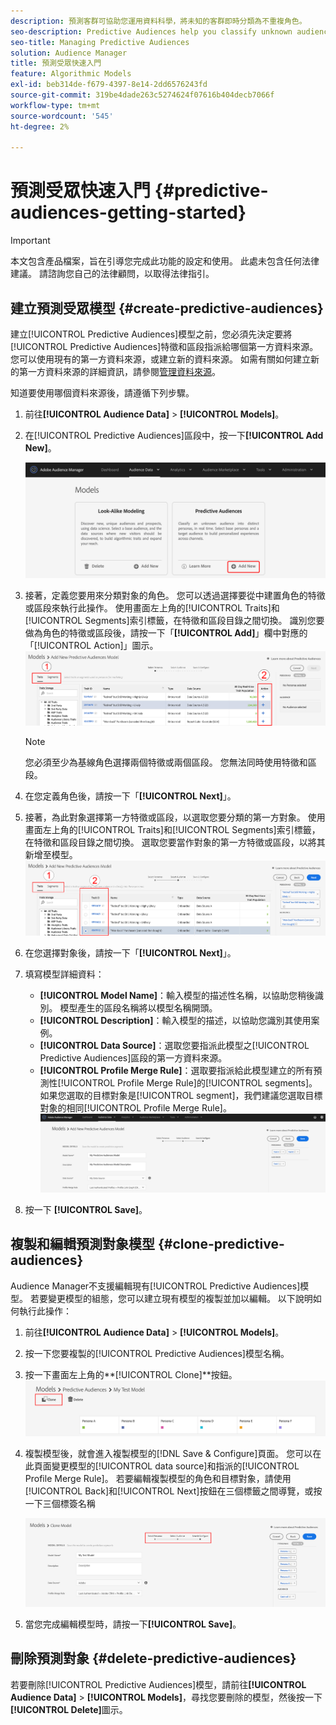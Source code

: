 ```yaml
---
description: 預測客群可協助您運用資料科學，將未知的客群即時分類為不重複角色。
seo-description: Predictive Audiences help you classify unknown audiences into distinct personas in real-time, using data science.
seo-title: Managing Predictive Audiences
solution: Audience Manager
title: 預測受眾快速入門
feature: Algorithmic Models
exl-id: beb314de-f679-4397-8e14-2dd6576243fd
source-git-commit: 319be4dade263c5274624f07616b404decb7066f
workflow-type: tm+mt
source-wordcount: '545'
ht-degree: 2%

---
```


# 預測受眾快速入門 {#predictive-audiences-getting-started}

>[!IMPORTANT]
>本文包含產品檔案，旨在引導您完成此功能的設定和使用。 此處未包含任何法律建議。 請諮詢您自己的法律顧問，以取得法律指引。

## 建立預測受眾模型 {#create-predictive-audiences}

建立[!UICONTROL Predictive Audiences]模型之前，您必須先決定要將[!UICONTROL Predictive Audiences]特徵和區段指派給哪個第一方資料來源。 您可以使用現有的第一方資料來源，或建立新的資料來源。 如需有關如何建立新的第一方資料來源的詳細資訊，請參閱[管理資料來源](https://experienceleague.adobe.com/docs/audience-manager/user-guide/features/data-sources/manage-datasources.html)。

知道要使用哪個資料來源後，請遵循下列步驟。

1. 前往&#x200B;**[!UICONTROL Audience Data]** > **[!UICONTROL Models]**。
1. 在[!UICONTROL Predictive Audiences]區段中，按一下&#x200B;**[!UICONTROL Add New]**。

   ![smart-persona-add](assets/predictive-audiences-add.png)

1. 接著，定義您要用來分類對象的角色。 您可以透過選擇要從中建置角色的特徵或區段來執行此操作。 使用畫面左上角的[!UICONTROL Traits]和[!UICONTROL Segments]索引標籤，在特徵和區段目錄之間切換。 識別您要做為角色的特徵或區段後，請按一下「**[!UICONTROL Add]**」欄中對應的「[!UICONTROL Action]」圖示。
   ![smart-persona-select-personas](assets/predictive-audiences-persona.png)
   >[!NOTE]
   >您必須至少為基線角色選擇兩個特徵或兩個區段。 您無法同時使用特徵和區段。
1. 在您定義角色後，請按一下「**[!UICONTROL Next]**」。
1. 接著，為此對象選擇第一方特徵或區段，以選取您要分類的第一方對象。 使用畫面左上角的[!UICONTROL Traits]和[!UICONTROL Segments]索引標籤，在特徵和區段目錄之間切換。 選取您要當作對象的第一方特徵或區段，以將其新增至模型。
   ![smart-persona-select-audience](assets/predictive-audiences-audience.png)
1. 在您選擇對象後，請按一下「**[!UICONTROL Next]**」。
1. 填寫模型詳細資料：
   * **[!UICONTROL Model Name]**：輸入模型的描述性名稱，以協助您稍後識別。 模型產生的區段名稱將以模型名稱開頭。
   * **[!UICONTROL Description]**：輸入模型的描述，以協助您識別其使用案例。
   * **[!UICONTROL Data Source]**：選取您要指派此模型之[!UICONTROL Predictive Audiences]區段的第一方資料來源。
   * **[!UICONTROL Profile Merge Rule]**：選取要指派給此模型建立的所有預測性[!UICONTROL Profile Merge Rule]的[!UICONTROL segments]。 如果您選取的目標對象是[!UICONTROL segment]，我們建議您選取目標對象的相同[!UICONTROL Profile Merge Rule]。
     ![predictive-audiences-save](assets/predictive-audiences-save.png)
1. 按一下 **[!UICONTROL Save]**。

## 複製和編輯預測對象模型 {#clone-predictive-audiences}

Audience Manager不支援編輯現有[!UICONTROL Predictive Audiences]模型。 若要變更模型的組態，您可以建立現有模型的複製並加以編輯。 以下說明如何執行此操作：

1. 前往&#x200B;**[!UICONTROL Audience Data]** > **[!UICONTROL Models]**。
2. 按一下您要複製的[!UICONTROL Predictive Audiences]模型名稱。
3. 按一下畫面左上角的&#x200B;**[!UICONTROL Clone]**按鈕。
   ![predictive-audiences-clone](assets/predictive-audiences-clone.png)
4. 複製模型後，就會進入複製模型的[!DNL Save & Configure]頁面。 您可以在此頁面變更模型的[!UICONTROL data source]和指派的[!UICONTROL Profile Merge Rule]。 若要編輯複製模型的角色和目標對象，請使用[!UICONTROL Back]和[!UICONTROL Next]按鈕在三個標籤之間導覽，或按一下三個標簽名稱

   ![predictive-audiences-clone-navigate](assets/predictive-audiences-clone-navigate.png)

5. 當您完成編輯模型時，請按一下&#x200B;**[!UICONTROL Save]**。

## 刪除預測對象 {#delete-predictive-audiences}

若要刪除[!UICONTROL Predictive Audiences]模型，請前往&#x200B;**[!UICONTROL Audience Data]** > **[!UICONTROL Models]**，尋找您要刪除的模型，然後按一下&#x200B;**[!UICONTROL Delete]**&#x200B;圖示。

